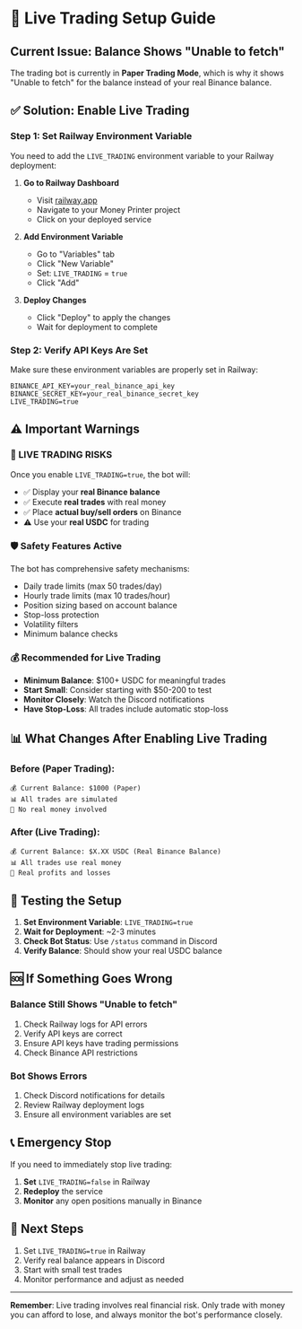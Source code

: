 # 🚀 Live Trading Setup Guide

## Current Issue: Balance Shows "Unable to fetch"

The trading bot is currently in **Paper Trading Mode**, which is why it shows "Unable to fetch" for the balance instead of your real Binance balance.

## ✅ Solution: Enable Live Trading

### Step 1: Set Railway Environment Variable

You need to add the `LIVE_TRADING` environment variable to your Railway deployment:

1. **Go to Railway Dashboard**
   - Visit [railway.app](https://railway.app)
   - Navigate to your Money Printer project
   - Click on your deployed service

2. **Add Environment Variable**
   - Go to "Variables" tab
   - Click "New Variable"
   - Set: `LIVE_TRADING` = `true`
   - Click "Add"

3. **Deploy Changes**
   - Click "Deploy" to apply the changes
   - Wait for deployment to complete

### Step 2: Verify API Keys Are Set

Make sure these environment variables are properly set in Railway:

```
BINANCE_API_KEY=your_real_binance_api_key
BINANCE_SECRET_KEY=your_real_binance_secret_key
LIVE_TRADING=true
```

## ⚠️ Important Warnings

### 🔴 LIVE TRADING RISKS
Once you enable `LIVE_TRADING=true`, the bot will:
- ✅ Display your **real Binance balance**
- ✅ Execute **real trades** with real money
- ✅ Place **actual buy/sell orders** on Binance
- ⚠️ Use your **real USDC** for trading

### 🛡️ Safety Features Active
The bot has comprehensive safety mechanisms:
- Daily trade limits (max 50 trades/day)
- Hourly trade limits (max 10 trades/hour)
- Position sizing based on account balance
- Stop-loss protection
- Volatility filters
- Minimum balance checks

### 💰 Recommended for Live Trading
- **Minimum Balance**: $100+ USDC for meaningful trades
- **Start Small**: Consider starting with $50-200 to test
- **Monitor Closely**: Watch the Discord notifications
- **Have Stop-Loss**: All trades include automatic stop-loss

## 📊 What Changes After Enabling Live Trading

### Before (Paper Trading):
```
💰 Current Balance: $1000 (Paper)
📊 All trades are simulated
🔄 No real money involved
```

### After (Live Trading):
```
💰 Current Balance: $X.XX USDC (Real Binance Balance)
📊 All trades use real money
💸 Real profits and losses
```

## 🔧 Testing the Setup

1. **Set Environment Variable**: `LIVE_TRADING=true`
2. **Wait for Deployment**: ~2-3 minutes
3. **Check Bot Status**: Use `/status` command in Discord
4. **Verify Balance**: Should show your real USDC balance

## 🆘 If Something Goes Wrong

### Balance Still Shows "Unable to fetch"
1. Check Railway logs for API errors
2. Verify API keys are correct
3. Ensure API keys have trading permissions
4. Check Binance API restrictions

### Bot Shows Errors
1. Check Discord notifications for details
2. Review Railway deployment logs
3. Ensure all environment variables are set

## 📞 Emergency Stop

If you need to immediately stop live trading:
1. **Set** `LIVE_TRADING=false` in Railway
2. **Redeploy** the service
3. **Monitor** any open positions manually in Binance

## 🎯 Next Steps

1. Set `LIVE_TRADING=true` in Railway
2. Verify real balance appears in Discord
3. Start with small test trades
4. Monitor performance and adjust as needed

---

**Remember**: Live trading involves real financial risk. Only trade with money you can afford to lose, and always monitor the bot's performance closely.
